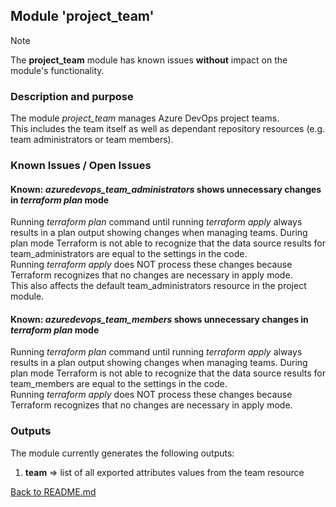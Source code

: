 ## Module 'project_team'

> [!NOTE]
> The <b>project_team</b> module has known issues **without** impact on the module's functionality.

### Description and purpose

The module <i>project_team</i> manages Azure DevOps project teams.  
This includes the team itself as well as dependant repository resources (e.g. team administrators or team members).  

### Known Issues / Open Issues

#### Known: <i>azuredevops_team_administrators</i> shows unnecessary changes in <i>terraform plan</i> mode
  
Running <i>terraform plan</i> command until running <i>terraform apply</i> always results in a plan output showing changes when managing teams. During plan mode Terraform is not able to recognize that the data source results for team_administrators are equal to the settings in the code.  
Running <i>terraform apply</i> does NOT process these changes because Terraform recognizes that no changes are necessary in apply mode.  
This also affects the default team_administrators resource in the project module.  

#### Known: <i>azuredevops_team_members</i> shows unnecessary changes in <i>terraform plan</i> mode
  
Running <i>terraform plan</i> command until running <i>terraform apply</i> always results in a plan output showing changes when managing teams. During plan mode Terraform is not able to recognize that the data source results for team_members are equal to the settings in the code.  
Running <i>terraform apply</i> does NOT process these changes because Terraform recognizes that no changes are necessary in apply mode.  

### Outputs

The module currently generates the following outputs:  

1) <b>team</b> => list of all exported attributes values from the team resource  
  
  
[Back to README.md](../README.md)  
